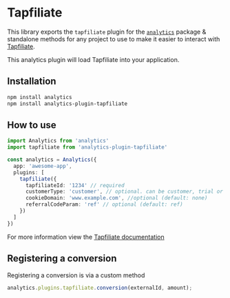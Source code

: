 <!--
title: Adding Tapfiliate to your app using open source analytics
description: Connect Tapfiliate to the analytics library
pageTitle: Tapfiliate
-->

# Tapfiliate

This library exports the `tapfiliate` plugin for the [`analytics`](https://www.npmjs.com/package/analytics) package & standalone methods for any project to use to make it easier to interact with [Tapfiliate](https://tapfiliate.com/).

This analytics plugin will load Tapfiliate into your application.

## Installation

```bash
npm install analytics
npm install analytics-plugin-tapfiliate
```

## How to use

```typescript
import Analytics from 'analytics'
import tapfiliate from 'analytics-plugin-tapfiliate'

const analytics = Analytics({
  app: 'awesome-app',
  plugins: [
    tapfiliate({
      tapfiliateId: '1234' // required
      customerType: 'customer', // optional. can be customer, trial or lead (default: customer)
      cookieDomain: 'www.example.com', //optional (default: none)
      referralCodeParam: 'ref' // optional (default: ref)
    })
  ]
})
```

For more information view the [Tapfiliate documentation](https://tapfiliate.com/docs/javascript/)

## Registering a conversion

Registering a conversion is via a custom method

```typescript
analytics.plugins.tapfiliate.conversion(externalId, amount);
```
